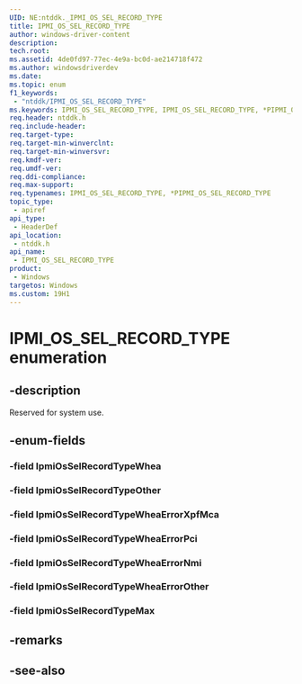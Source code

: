 ```yaml
---
UID: NE:ntddk._IPMI_OS_SEL_RECORD_TYPE
title: IPMI_OS_SEL_RECORD_TYPE
author: windows-driver-content
description: 
tech.root:
ms.assetid: 4de0fd97-77ec-4e9a-bc0d-ae214718f472
ms.author: windowsdriverdev
ms.date: 
ms.topic: enum
f1_keywords:
 - "ntddk/IPMI_OS_SEL_RECORD_TYPE"
ms.keywords: IPMI_OS_SEL_RECORD_TYPE, IPMI_OS_SEL_RECORD_TYPE, *PIPMI_OS_SEL_RECORD_TYPE, 
req.header: ntddk.h
req.include-header:
req.target-type:
req.target-min-winverclnt:
req.target-min-winversvr:
req.kmdf-ver:
req.umdf-ver:
req.ddi-compliance:
req.max-support:
req.typenames: IPMI_OS_SEL_RECORD_TYPE, *PIPMI_OS_SEL_RECORD_TYPE
topic_type: 
 - apiref
api_type: 
 - HeaderDef
api_location: 
 - ntddk.h
api_name: 
 - IPMI_OS_SEL_RECORD_TYPE
product: 
 - Windows
targetos: Windows
ms.custom: 19H1
---
```


# IPMI_OS_SEL_RECORD_TYPE enumeration

## -description

Reserved for system use.


## -enum-fields

### -field IpmiOsSelRecordTypeWhea 
### -field IpmiOsSelRecordTypeOther 
### -field IpmiOsSelRecordTypeWheaErrorXpfMca 
### -field IpmiOsSelRecordTypeWheaErrorPci 
### -field IpmiOsSelRecordTypeWheaErrorNmi 
### -field IpmiOsSelRecordTypeWheaErrorOther 
### -field IpmiOsSelRecordTypeMax 

## -remarks

## -see-also
